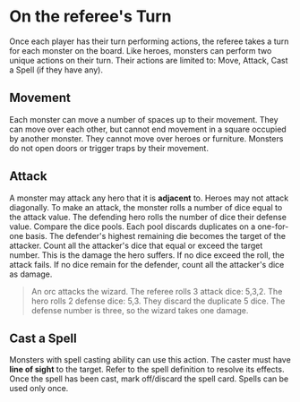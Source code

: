 # On the referee's Turn

Once each player has their turn performing actions, the referee takes a turn for each monster on the board. Like heroes, monsters can perform two unique actions on their turn. Their actions are limited to: Move, Attack, Cast a Spell (if they have any).

## Movement

Each monster can move a number of spaces up to their movement. They can move over each other, but cannot end movement in a square occupied by another monster. They cannot move over heroes or furniture. Monsters do not open doors or trigger traps by their movement.

## Attack

A monster may attack any hero that it is **adjacent** to. Heroes may not attack diagonally. To make an attack, the monster rolls a number of dice equal to the attack value. The defending hero rolls the number of dice their defense value. Compare the dice pools. Each pool discards duplicates on a one-for-one basis. The defender's highest remaining die becomes the target of the attacker. Count all the attacker's dice that equal or exceed the target number. This is the damage the hero suffers. If no dice exceed the roll, the attack fails. If no dice remain for the defender, count all the attacker's dice as damage.

>An orc attacks the wizard. The referee rolls 3 attack dice: 5,3,2. The hero rolls 2 defense dice: 5,3. They discard the duplicate 5 dice. The defense number is three, so the wizard takes one damage.

## Cast a Spell

Monsters with spell casting ability can use this action. The caster must have **line of sight** to the target. Refer to the spell definition to resolve its effects. Once the spell has been cast, mark off/discard the spell card. Spells can be used only once.
